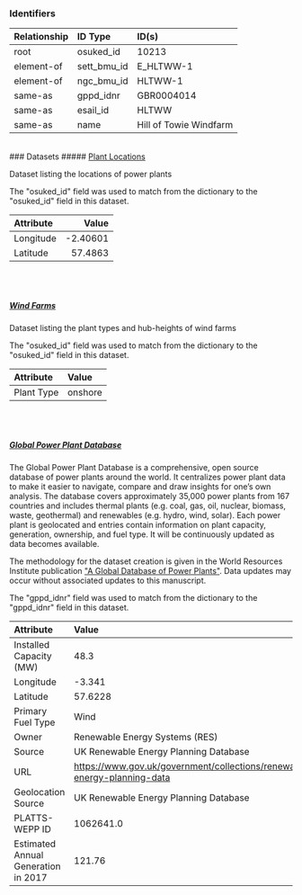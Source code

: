 ### Identifiers

| Relationship   | ID Type     | ID(s)                  |
|:---------------|:------------|:-----------------------|
| root           | osuked_id   | 10213                  |
| element-of     | sett_bmu_id | E_HLTWW-1              |
| element-of     | ngc_bmu_id  | HLTWW-1                |
| same-as        | gppd_idnr   | GBR0004014             |
| same-as        | esail_id    | HLTWW                  |
| same-as        | name        | Hill of Towie Windfarm |

<br>
### Datasets
##### <a href="https://raw.githubusercontent.com/OSUKED/Dictionary-Datasets/main/datasets/plant-locations/datapackage.json">Plant Locations</a>

Dataset listing the locations of power plants

The "osuked_id" field was used to match from the dictionary to the "osuked_id" field in this dataset.

| Attribute   |    Value |
|:------------|---------:|
| Longitude   | -2.40601 |
| Latitude    | 57.4863  |

<br><br>
##### <a href="https://raw.githubusercontent.com/OSUKED/Dictionary-Datasets/main/datasets/wind-farms/datapackage.json">Wind Farms</a>

Dataset listing the plant types and hub-heights of wind farms

The "osuked_id" field was used to match from the dictionary to the "osuked_id" field in this dataset.

| Attribute   | Value   |
|:------------|:--------|
| Plant Type  | onshore |

<br><br>
##### <a href="https://raw.githubusercontent.com/OSUKED/Dictionary-Datasets/main/datasets/global-power-plant-database/datapackage.json">Global Power Plant Database</a>

The Global Power Plant Database is a comprehensive, open source database of power plants around the world. It centralizes power plant data to make it easier to navigate, compare and draw insights for one’s own analysis. The database covers approximately 35,000 power plants from 167 countries and includes thermal plants (e.g. coal, gas, oil, nuclear, biomass, waste, geothermal) and renewables (e.g. hydro, wind, solar). Each power plant is geolocated and entries contain information on plant capacity, generation, ownership, and fuel type. It will be continuously updated as data becomes available. 

The methodology for the dataset creation is given in the World Resources Institute publication ["A Global Database of Power Plants"](https://www.wri.org/research/global-database-power-plants). Data updates may occur without associated updates to this manuscript.

The "gppd_idnr" field was used to match from the dictionary to the "gppd_idnr" field in this dataset.

| Attribute                           | Value                                                                    |
|:------------------------------------|:-------------------------------------------------------------------------|
| Installed Capacity (MW)             | 48.3                                                                     |
| Longitude                           | -3.341                                                                   |
| Latitude                            | 57.6228                                                                  |
| Primary Fuel Type                   | Wind                                                                     |
| Owner                               | Renewable Energy Systems (RES)                                           |
| Source                              | UK Renewable Energy Planning Database                                    |
| URL                                 | https://www.gov.uk/government/collections/renewable-energy-planning-data |
| Geolocation Source                  | UK Renewable Energy Planning Database                                    |
| PLATTS-WEPP ID                      | 1062641.0                                                                |
| Estimated Annual Generation in 2017 | 121.76                                                                   |

